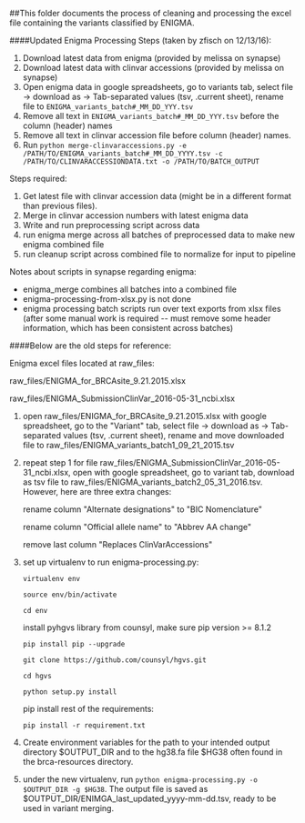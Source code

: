 ##This folder documents the process of cleaning and processing the excel file containing the variants classified by ENIGMA.

####Updated Enigma Processing Steps (taken by zfisch on 12/13/16):


1. Download latest data from enigma (provided by melissa on synapse)
2. Download latest data with clinvar accessions (provided by melissa on synapse)
3. Open enigma data in google spreadsheets, go to variants tab, select file -> download as -> Tab-separated values (tsv, .current sheet), rename file to `ENIGMA_variants_batch#_MM_DD_YYY.tsv`
4. Remove all text in `ENIGMA_variants_batch#_MM_DD_YYY.tsv` before the column (header) names
5. Remove all text in clinvar accession file before column (header) names.
6. Run `python merge-clinvaraccessions.py -e /PATH/TO/ENIGMA_variants_batch#_MM_DD_YYYY.tsv -c /PATH/TO/CLINVARACCESSIONDATA.txt -o /PATH/TO/BATCH_OUTPUT`


Steps required:

1. Get latest file with clinvar accession data (might be in a different format than previous files).
2. Merge in clinvar accession numbers with latest enigma data
3. Write and run preprocessing script across data
4. run enigma merge across all batches of preprocessed data to make new enigma combined file
5. run cleanup script across combined file to normalize for input to pipeline

Notes about scripts in synapse regarding enigma:
* enigma_merge combines all batches into a combined file
* enigma-processing-from-xlsx.py is not done
* enigma processing batch scripts run over text exports from xlsx files (after some manual work is required -- must remove some header information, which has been consistent across batches)


####Below are the old steps for reference:

Enigma excel files located at raw_files:

raw_files/ENIGMA_for_BRCAsite_9.21.2015.xlsx

raw_files/ENIGMA_SubmissionClinVar_2016-05-31_ncbi.xlsx

1. open raw_files/ENIGMA_for_BRCAsite_9.21.2015.xlsx with google spreadsheet, go to the "Variant" tab, select file -> download as -> Tab-separated values (tsv, .current sheet), rename and move downloaded file to raw_files/ENIGMA_variants_batch1_09_21_2015.tsv

2. repeat step 1 for file raw_files/ENIGMA_SubmissionClinVar_2016-05-31_ncbi.xlsx, open with google spreadsheet, go to variant tab, download as tsv file to raw_files/ENIGMA_variants_batch2_05_31_2016.tsv. However, here are three extra changes:

    rename column "Alternate designations" to "BIC Nomenclature"
    
    rename column "Official allele name" to "Abbrev AA change"
    
    remove last column "Replaces ClinVarAccessions"

3. set up virtualenv to run enigma-processing.py:

    `virtualenv env`

    `source env/bin/activate`

    `cd env`

    install pyhgvs library from counsyl, make sure pip version >= 8.1.2  

    `pip install pip --upgrade`

    `git clone https://github.com/counsyl/hgvs.git`

    `cd hgvs`

    `python setup.py install` 

    pip install rest of the requirements:

    `pip install -r requirement.txt`

3. Create environment variables for the path to your intended output directory $OUTPUT_DIR and to the hg38.fa file $HG38 often found in the brca-resources directory.

4. under the new virtualenv, run `python enigma-processing.py -o $OUTPUT_DIR -g $HG38`. The output file is saved as $OUTPUT_DIR/ENIMGA_last_updated_yyyy-mm-dd.tsv, ready to be used in variant merging.
